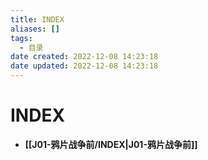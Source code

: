 ```yaml
---
title: INDEX
aliases: []
tags:
  - 目录
date created: 2022-12-08 14:23:18
date updated: 2022-12-08 14:23:18
---
```


# INDEX

- **[[J01-鸦片战争前/INDEX|J01-鸦片战争前]]**
